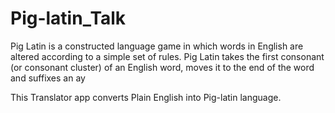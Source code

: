 # Pig-latin_Talk

Pig Latin is a constructed language game in which words in English are altered according to a simple set of rules. Pig Latin takes the first consonant (or consonant cluster) of an English word, moves it to the end of the word and suffixes an ay

This Translator app converts Plain English into Pig-latin language.
